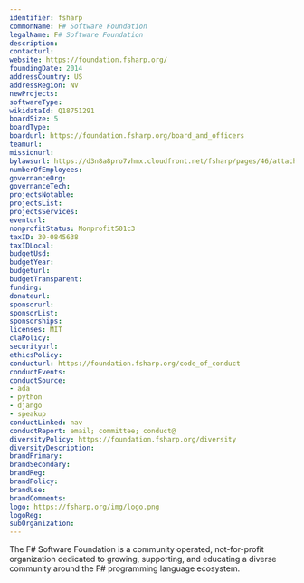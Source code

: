 ```yaml
---
identifier: fsharp
commonName: F# Software Foundation
legalName: F# Software Foundation
description:
contacturl:
website: https://foundation.fsharp.org/
foundingDate: 2014
addressCountry: US
addressRegion: NV
newProjects:
softwareType:
wikidataId: Q18751291
boardSize: 5
boardType:
boardurl: https://foundation.fsharp.org/board_and_officers
teamurl:
missionurl:
bylawsurl: https://d3n8a8pro7vhmx.cloudfront.net/fsharp/pages/46/attachments/original/1426897574/FSSF-Bylaws-20150219.pdf?1426897574
numberOfEmployees:
governanceOrg:
governanceTech:
projectsNotable:
projectsList:
projectsServices:
eventurl:
nonprofitStatus: Nonprofit501c3
taxID: 30-0845638
taxIDLocal:
budgetUsd:
budgetYear:
budgeturl:
budgetTransparent:
funding:
donateurl:
sponsorurl:
sponsorList:
sponsorships:
licenses: MIT
claPolicy:
securityurl:
ethicsPolicy:
conducturl: https://foundation.fsharp.org/code_of_conduct
conductEvents:
conductSource: 
- ada
- python
- django
- speakup
conductLinked: nav
conductReport: email; committee; conduct@
diversityPolicy: https://foundation.fsharp.org/diversity
diversityDescription:
brandPrimary:
brandSecondary:
brandReg:
brandPolicy:
brandUse:
brandComments:
logo: https://fsharp.org/img/logo.png
logoReg:
subOrganization:
---
```


The F# Software Foundation is a community operated, not-for-profit organization dedicated to growing, supporting, and educating a diverse community around the F# programming language ecosystem.
